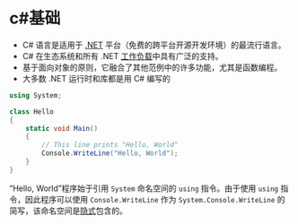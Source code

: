 
# c#基础

* C# 语言是适用于 [.NET](https://learn.microsoft.com/zh-cn/dotnet/csharp/) 平台（免费的跨平台开源开发环境）的最流行语言。
* C# 在生态系统和所有 .NET [工作负载](https://learn.microsoft.com/zh-cn/dotnet/standard/glossary#workload)中具有广泛的支持。
* 基于面向对象的原则，它融合了其他范例中的许多功能，尤其是函数编程。
* 大多数 .NET 运行时和库都是用 C# 编写的

```csharp
using System;

class Hello
{
    static void Main()
    {
        // This line prints "Hello, World" 
        Console.WriteLine("Hello, World");
    }
}
```

“Hello, World”程序始于引用 `System` 命名空间的 `using` 指令。由于使用 `using` 指令，因此程序可以使用 `Console.WriteLine` 作为 `System.Console.WriteLine` 的简写，该命名空间是[隐式](https://learn.microsoft.com/zh-cn/dotnet/csharp/language-reference/keywords/using-directive#the-global-modifier)包含的。
